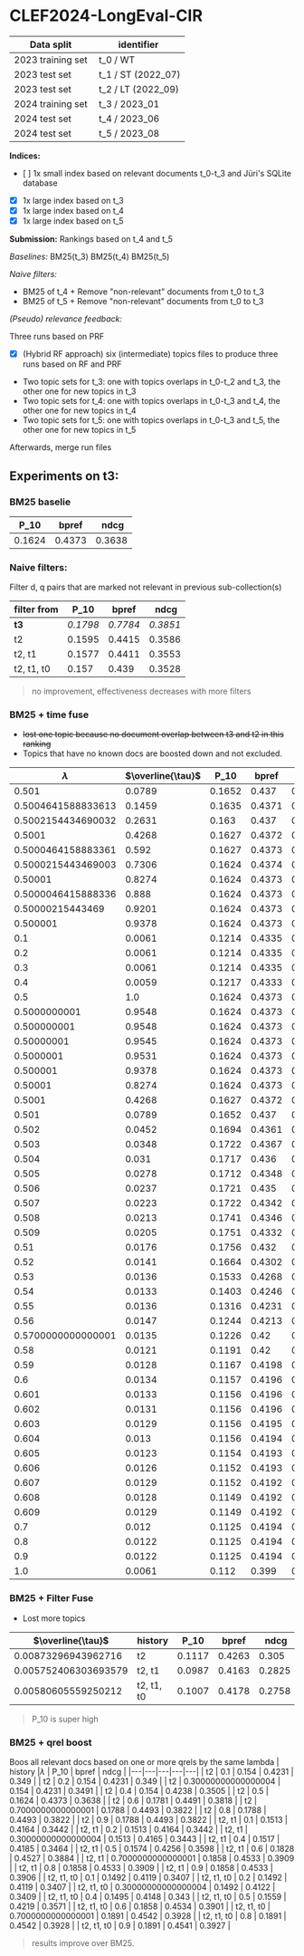 # CLEF2024-LongEval-CIR

| Data split | identifier |
| --- | --- |
| 2023 training set | t_0 / WT |
| 2023 test set | t_1 / ST (2022_07) |
| 2023 test set | t_2 / LT (2022_09) |
| 2024 training set | t_3 / 2023_01 |
| 2024 test set | t_4 / 2023_06 |
| 2024 test set | t_5 / 2023_08 |

**Indices:**
- [ ] 1x small index based on relevant documents t_0-t_3 and Jüri's SQLite database
- [x] 1x large index based on t_3
- [x] 1x large index based on t_4
- [x] 1x large index based on t_5

**Submission:** Rankings based on t_4 and t_5 

_Baselines:_
BM25(t_3)
BM25(t_4)
BM25(t_5)

_Naive filters:_
- BM25 of t_4 + Remove "non-relevant" documents from t_0 to t_3
- BM25 of t_5 + Remove "non-relevant" documents from t_0 to t_3

_(Pseudo) relevance feedback:_

Three runs based on PRF

- [x] (Hybrid RF approach) six (intermediate) topics files to produce three runs based on RF and PRF
- Two topic sets for t_3: one with topics overlaps in t_0-t_2 and t_3, the other one for new topics in t_3
- Two topic sets for t_4: one with topics overlaps in t_0-t_3 and t_4, the other one for new topics in t_4
- Two topic sets for t_5: one with topics overlaps in t_0-t_3 and t_5, the other one for new topics in t_5

Afterwards, merge run files 



## Experiments on t3:
### BM25 baselie
| P_10 | bpref | ndcg |
|---|---|---|
| 0.1624 | 0.4373 | 0.3638 |

### Naive filters:
Filter d, q pairs that are marked not relevant in previous sub-collection(s)

|filter from | P_10 | bpref | ndcg |
|---|---|---|---|
| **t3** | _0.1798_ | _0.7784_ | _0.3851_ |
| t2         | 0.1595 | 0.4415 | 0.3586 |
| t2, t1     | 0.1577 | 0.4411 | 0.3553 |
| t2, t1, t0 | 0.157  | 0.439  | 0.3528 |

> no improvement, effectiveness decreases with more filters



### BM25 + time fuse
- ~~lost one topic because no document overlap between t3 and t2 in this ranking~~
- Topics that have no known docs are boosted down and not excluded.

| $\lambda$ | $\overline{\tau}$ | P_10 | bpref | ndcg |
|---|---|---|---|---|
| 0.501 | 0.0789 | 0.1652 | 0.437 | 0.3666 |
| 0.5004641588833613 | 0.1459 | 0.1635 | 0.4371 | 0.3653 |
| 0.5002154434690032 | 0.2631 | 0.163 | 0.437 | 0.3649 |
| 0.5001 | 0.4268 | 0.1627 | 0.4372 | 0.3641 |
| 0.5000464158883361 | 0.592 | 0.1627 | 0.4373 | 0.3639 |
| 0.5000215443469003 | 0.7306 | 0.1624 | 0.4374 | 0.3639 |
| 0.50001 | 0.8274 | 0.1624 | 0.4373 | 0.3638 |
| 0.5000046415888336 | 0.888 | 0.1624 | 0.4373 | 0.3638 |
| 0.50000215443469 | 0.9201 | 0.1624 | 0.4373 | 0.3638 |
| 0.500001 | 0.9378 | 0.1624 | 0.4373 | 0.3638 |
| 0.1 | 0.0061 | 0.1214 | 0.4335 | 0.3139 |
| 0.2 | 0.0061 | 0.1214 | 0.4335 | 0.3139 |
| 0.3 | 0.0061 | 0.1214 | 0.4335 | 0.3139 |
| 0.4 | 0.0059 | 0.1217 | 0.4333 | 0.3153 |
| 0.5 | 1.0 | 0.1624 | 0.4373 | 0.3638 |
| 0.5000000001 | 0.9548 | 0.1624 | 0.4373 | 0.3638 |
| 0.500000001 | 0.9548 | 0.1624 | 0.4373 | 0.3638 |
| 0.50000001 | 0.9545 | 0.1624 | 0.4373 | 0.3638 |
| 0.5000001 | 0.9531 | 0.1624 | 0.4373 | 0.3638 |
| 0.500001 | 0.9378 | 0.1624 | 0.4373 | 0.3638 |
| 0.50001 | 0.8274 | 0.1624 | 0.4373 | 0.3638 |
| 0.5001 | 0.4268 | 0.1627 | 0.4372 | 0.3641 |
| 0.501 | 0.0789 | 0.1652 | 0.437 | 0.3666 |
| 0.502 | 0.0452 | 0.1694 | 0.4361 | 0.3677 |
| 0.503 | 0.0348 | 0.1722 | 0.4367 | 0.3686 |
| 0.504 | 0.031 | 0.1717 | 0.436 | 0.3691 |
| 0.505 | 0.0278 | 0.1712 | 0.4348 | 0.3694 |
| 0.506 | 0.0237 | 0.1721 | 0.435 | 0.3694 |
| 0.507 | 0.0223 | 0.1722 | 0.4342 | 0.3675 |
| 0.508 | 0.0213 | 0.1741 | 0.4346 | 0.3665 |
| 0.509 | 0.0205 | 0.1751 | 0.4332 | 0.3657 |
| 0.51 | 0.0176 | 0.1756 | 0.432 | 0.3641 |
| 0.52 | 0.0141 | 0.1664 | 0.4302 | 0.3515 |
| 0.53 | 0.0136 | 0.1533 | 0.4268 | 0.3396 |
| 0.54 | 0.0133 | 0.1403 | 0.4246 | 0.3278 |
| 0.55 | 0.0136 | 0.1316 | 0.4231 | 0.3166 |
| 0.56 | 0.0147 | 0.1244 | 0.4213 | 0.3066 |
| 0.5700000000000001 | 0.0135 | 0.1226 | 0.42 | 0.2996 |
| 0.58 | 0.0121 | 0.1191 | 0.42 | 0.2928 |
| 0.59 | 0.0128 | 0.1167 | 0.4198 | 0.2875 |
| 0.6 | 0.0134 | 0.1157 | 0.4196 | 0.2841 |
| 0.601 | 0.0133 | 0.1156 | 0.4196 | 0.2839 |
| 0.602 | 0.0131 | 0.1156 | 0.4196 | 0.2836 |
| 0.603 | 0.0129 | 0.1156 | 0.4195 | 0.2833 |
| 0.604 | 0.013 | 0.1156 | 0.4194 | 0.2831 |
| 0.605 | 0.0123 | 0.1154 | 0.4193 | 0.2828 |
| 0.606 | 0.0126 | 0.1152 | 0.4193 | 0.2826 |
| 0.607 | 0.0129 | 0.1152 | 0.4192 | 0.2823 |
| 0.608 | 0.0128 | 0.1149 | 0.4192 | 0.2821 |
| 0.609 | 0.0129 | 0.1149 | 0.4192 | 0.2819 |
| 0.7 | 0.012 | 0.1125 | 0.4194 | 0.2764 |
| 0.8 | 0.0122 | 0.1125 | 0.4194 | 0.2763 |
| 0.9 | 0.0122 | 0.1125 | 0.4194 | 0.2763 |
| 1.0 | 0.0061 | 0.112 | 0.399 | 0.2657 |

### BM25 + Filter Fuse
- Lost more topics

| $\overline{\tau}$ | history | P_10 | bpref | ndcg |
|---|---|---|---|---|
| 0.00873296943962716 | t2 | 0.1117 | 0.4263 | 0.305 |
| 0.005752406303693579 | t2, t1 | 0.0987 | 0.4163 | 0.2825 |
| 0.00580605559250212 | t2, t1, t0 | 0.1007 | 0.4178 | 0.2758 |




> P_10 is super high

### BM25 + qrel boost
Boos all relevant docs based on one or more qrels by the same lambda
| history |$\lambda$ | P_10 | bpref | ndcg |
|---|---|---|---|---|
| t2 | 0.1 | 0.154 | 0.4231 | 0.349 |
| t2 | 0.2 | 0.154 | 0.4231 | 0.349 |
| t2 | 0.30000000000000004 | 0.154 | 0.4231 | 0.3491 |
| t2 | 0.4 | 0.154 | 0.4238 | 0.3505 |
| t2 | 0.5 | 0.1624 | 0.4373 | 0.3638 |
| t2 | 0.6 | 0.1781 | 0.4491 | 0.3818 |
| t2 | 0.7000000000000001 | 0.1788 | 0.4493 | 0.3822 |
| t2 | 0.8 | 0.1788 | 0.4493 | 0.3822 |
| t2 | 0.9 | 0.1788 | 0.4493 | 0.3822 |
| t2, t1 | 0.1 | 0.1513 | 0.4164 | 0.3442 |
| t2, t1 | 0.2 | 0.1513 | 0.4164 | 0.3442 |
| t2, t1 | 0.30000000000000004 | 0.1513 | 0.4165 | 0.3443 |
| t2, t1 | 0.4 | 0.1517 | 0.4185 | 0.3464 |
| t2, t1 | 0.5 | 0.1574 | 0.4256 | 0.3598 |
| t2, t1 | 0.6 | 0.1828 | 0.4527 | 0.3884 |
| t2, t1 | 0.7000000000000001 | 0.1858 | 0.4533 | 0.3909 |
| t2, t1 | 0.8 | 0.1858 | 0.4533 | 0.3909 |
| t2, t1 | 0.9 | 0.1858 | 0.4533 | 0.3906 |
| t2, t1, t0 | 0.1 | 0.1492 | 0.4119 | 0.3407 |
| t2, t1, t0 | 0.2 | 0.1492 | 0.4119 | 0.3407 |
| t2, t1, t0 | 0.30000000000000004 | 0.1492 | 0.4122 | 0.3409 |
| t2, t1, t0 | 0.4 | 0.1495 | 0.4148 | 0.343 |
| t2, t1, t0 | 0.5 | 0.1559 | 0.4219 | 0.3571 |
| t2, t1, t0 | 0.6 | 0.1858 | 0.4534 | 0.3901 |
| t2, t1, t0 | 0.7000000000000001 | 0.1891 | 0.4542 | 0.3928 |
| t2, t1, t0 | 0.8 | 0.1891 | 0.4542 | 0.3928 |
| t2, t1, t0 | 0.9 | 0.1891 | 0.4541 | 0.3927 |
> results improve over BM25. 